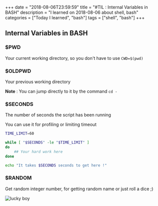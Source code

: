 +++
date = "2018-08-06T23:59:59"
title = "#TIL : Internal Variables in BASH"
description = "I learned on 2018-08-06 about shell, bash"
categories = ["Today I learned", "bash"]
tags = ["shell", "bash"]
+++



## Internal Variables in BASH

### $PWD

Your current working directory, so you don't have to use `CWD=$(pwd)`

### $OLDPWD

Your previous working directory

**Note** : You can jump directly to it by the command `cd -`

### $SECONDS

The number of seconds the script has been running

You can use it for profiling or limiting timeout

```bash
TIME_LIMIT=60

while [ "$SECONDS" -le "$TIME_LIMIT" ]
do
	## Your hard work here
done

echo "It takes $SECONDS seconds to get here !"
```

### $RANDOM

Get random integer number, for getting random name or just roll a dice ;)

![lucky boy](https://user-images.githubusercontent.com/4528223/43698047-23d567d6-9972-11e8-8208-f980cd804c1f.jpg)
